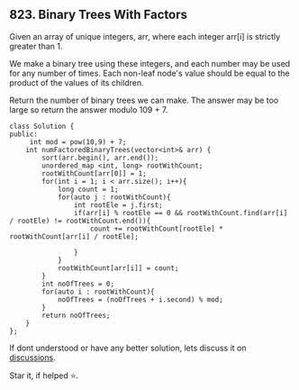 ## 823. Binary Trees With Factors

Given an array of unique integers, arr, where each integer arr[i] is strictly greater than 1.

We make a binary tree using these integers, and each number may be used for any number of times. Each non-leaf node's value should be equal to the product of the values of its children.

Return the number of binary trees we can make. The answer may be too large so return the answer modulo 109 + 7.

```
class Solution {
public:
     int mod = pow(10,9) + 7;
    int numFactoredBinaryTrees(vector<int>& arr) {
        sort(arr.begin(), arr.end());
        unordered_map <int, long> rootWithCount;
        rootWithCount[arr[0]] = 1;
        for(int i = 1; i < arr.size(); i++){
            long count = 1;
            for(auto j : rootWithCount){
                int rootEle = j.first;
                if(arr[i] % rootEle == 0 && rootWithCount.find(arr[i] / rootEle) != rootWithCount.end()){
                    count += rootWithCount[rootEle] * rootWithCount[arr[i] / rootEle];
                    
                }
            }
            rootWithCount[arr[i]] = count;
        }
        int noOfTrees = 0;
        for(auto i : rootWithCount){
            noOfTrees = (noOfTrees + i.second) % mod;
        }
        return noOfTrees;
    }
};
```


If dont understood or have any better solution, lets discuss it on [discussions](https://github.com/Jimmy5467/CP/discussions). 

Star it, if helped ⭐.
